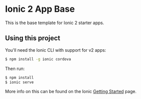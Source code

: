 Ionic 2 App Base
=====================

This is the base template for Ionic 2 starter apps.

## Using this project

You'll need the Ionic CLI with support for v2 apps:

```bash
$ npm install -g ionic cordova
```

Then run:

```bash
$ npm install
$ ionic serve
```

More info on this can be found on the Ionic [Getting Started](http://ionicframework.com/docs/v2/getting-started/) page.
